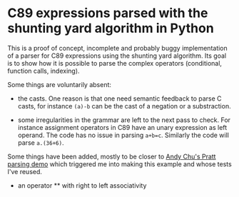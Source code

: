 # C89 expressions parsed with the shunting yard algorithm in Python

This is a proof of concept, incomplete and probably buggy implementation of
a parser for C89 expressions using the shunting yard algorithm.  Its goal is
to show how it is possible to parse the complex operators (conditional, function
calls, indexing).
  
Some things are voluntarily absent: 

- the casts.  One reason is that one need semantic feedback to parse C casts, for instance
`(a)-b` can be the cast of a negation or a substraction.
 
- some irregularities in the grammar are left to the next pass to check.  For instance 
assignment operators in C89 have an unary expression as left operand.  The code has no
issue in parsing `a+b=c`.  Similarly the code will parse `a.(36+6)`.

Some things have been added, mostly to be closer to 
[Andy Chu's Pratt parsing demo](https://github.com/andychu/pratt-parsing-demo.git)
which triggered me into making this example and whose tests I've reused.

- an operator ** with right to left associativity
